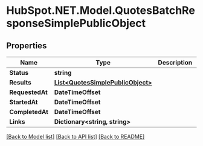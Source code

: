 # HubSpot.NET.Model.QuotesBatchResponseSimplePublicObject

## Properties

Name | Type | Description | Notes
------------ | ------------- | ------------- | -------------
**Status** | **string** |  | 
**Results** | [**List&lt;QuotesSimplePublicObject&gt;**](QuotesSimplePublicObject.md) |  | 
**RequestedAt** | **DateTimeOffset** |  | [optional] 
**StartedAt** | **DateTimeOffset** |  | 
**CompletedAt** | **DateTimeOffset** |  | 
**Links** | **Dictionary&lt;string, string&gt;** |  | [optional] 

[[Back to Model list]](../README.md#documentation-for-models) [[Back to API list]](../README.md#documentation-for-api-endpoints) [[Back to README]](../README.md)

